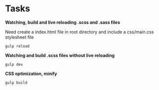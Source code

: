 # Tasks

**Watching, build and live reloading .scss and .sass files**

Need create a index.html file in root directory and include a css/main.css stylesheet file

```shell script
gulp reload
```

**Watching and build .scss files without live reloading**

```shell script
gulp dev
```

**CSS optimization, minify**
```shell script
gulp build
```
